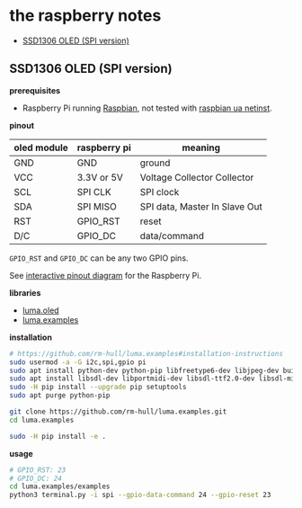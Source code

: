 # the raspberry notes


<!-- vim-markdown-toc Redcarpet -->

* [SSD1306 OLED (SPI version)](#ssd1306-oled-spi-version)

<!-- vim-markdown-toc -->

## SSD1306 OLED (SPI version)

__prerequisites__

- Raspberry Pi running [Raspbian](https://www.raspberrypi.org/downloads/raspbian/), not tested with [raspbian ua netinst](https://github.com/debian-pi/raspbian-ua-netinst).

__pinout__

| oled module | raspberry pi | meaning                       |
| ---         | ---          | ---                           |
| GND         | GND          | ground                        |
| VCC         | 3.3V or 5V   | Voltage Collector Collector   |
| SCL         | SPI CLK      | SPI clock                     |
| SDA         | SPI MISO     | SPI data, Master In Slave Out |
| RST         | GPIO_RST     | reset                         |
| D/C         | GPIO_DC      | data/command                  |

`GPIO_RST` and `GPIO_DC` can be any two GPIO pins.

See [interactive pinout diagram](https://pinout.xyz) for the Raspberry Pi.

__libraries__

- [luma.oled](http://github.com/rm-hull/luma.oled)
- [luma.examples](http://github.com/rm-hull/luma.examples)


__installation__

```sh
# https://github.com/rm-hull/luma.examples#installation-instructions
sudo usermod -a -G i2c,spi,gpio pi
sudo apt install python-dev python-pip libfreetype6-dev libjpeg-dev build-essential
sudo apt install libsdl-dev libportmidi-dev libsdl-ttf2.0-dev libsdl-mixer1.2-dev libsdl-image1.2-dev
sudo -H pip install --upgrade pip setuptools
sudo apt purge python-pip

git clone https://github.com/rm-hull/luma.examples.git
cd luma.examples

sudo -H pip install -e .
```

__usage__

```sh
# GPIO_RST: 23
# GPIO_DC: 24
cd luma.examples/examples
python3 terminal.py -i spi --gpio-data-command 24 --gpio-reset 23
```
